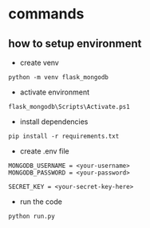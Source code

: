 # commands

## how to setup environment

- create venv
```
python -m venv flask_mongodb
```

- activate environment
```
flask_mongodb\Scripts\Activate.ps1
```

- install dependencies
```
pip install -r requirements.txt
```

- create .env file
```
MONGODB_USERNAME = <your-username>
MONGODB_PASSWORD = <your-password>

SECRET_KEY = <your-secret-key-here>
```

- run the code
```
python run.py
```
